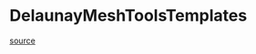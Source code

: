 # DelaunayMeshToolsTemplates

[source](github.com/OpenFOAM-jp/OpenFOAM-utilities-tutorials-jp/blob/master/v1906/mesh/generation/foamyMesh/conformalVoronoiMesh/lnInclude/DelaunayMeshToolsTemplates.C/DelaunayMeshToolsTemplates.C)



